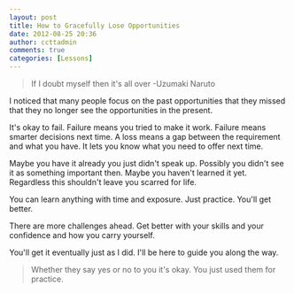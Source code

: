 ```yaml
---
layout: post
title: How to Gracefully Lose Opportunities
date: 2012-08-25 20:36
author: ccttadmin
comments: true
categories: [Lessons]
---
```

<blockquote>If I doubt myself then it's all over -Uzumaki Naruto</blockquote>

I noticed that many people focus on the past opportunities that they missed that they no longer see the opportunities in the present.

It's okay to fail. Failure means you tried to make it work. Failure means smarter decisions next time. A loss means a gap between the requirement and what you have. It lets you know what you need to offer next time.

Maybe you have it already you just didn't speak up. Possibly you didn't see it as something important then. Maybe you haven't learned it yet. Regardless this shouldn't leave you scarred for life.

You can learn anything with time and exposure. Just practice. You'll get better.

There are more challenges ahead. Get better with your skills and your confidence and how you carry yourself.

You'll get it eventually just as I did. I'll be here to guide you along the way.

<blockquote>Whether they say yes or no to you it's okay. You just used them for practice. </blockquote>
